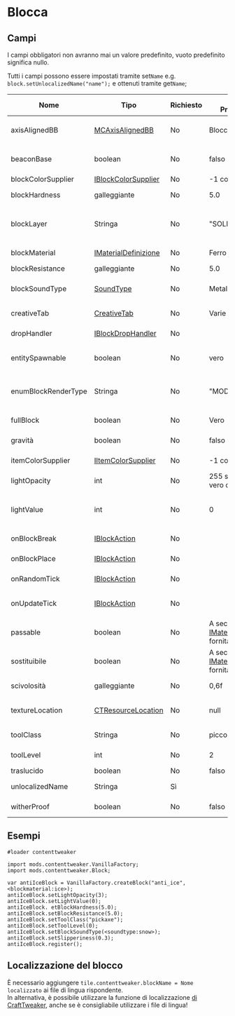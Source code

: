 # Blocca

## Campi

I campi obbligatori non avranno mai un valore predefinito, vuoto predefinito significa nullo.

Tutti i campi possono essere impostati tramite set`Name` e.g. `block.setUnlocalizedName("name");` e ottenuti tramite get`Name`;

| Nome                | Tipo                                                                                                      | Richiesto | Valore Predefinito                                                                                           | Note                                                                                                                   |
| ------------------- | --------------------------------------------------------------------------------------------------------- | --------- | ------------------------------------------------------------------------------------------------------------ | ---------------------------------------------------------------------------------------------------------------------- |
| axisAlignedBB       | [MCAxisAlignedBB](/Mods/ContentTweaker/Vanilla/Types/Block/MCAxisAlignedBB/)                              | No        | Blocco Completo                                                                                              | Permette di impostare la casella di delimitazione del blocco                                                           |
| beaconBase          | boolean                                                                                                   | No        | falso                                                                                                        | Questo blocco può essere usato come parte della base di un beacon?                                                     |
| blockColorSupplier  | [IBlockColorSupplier](/Mods/ContentTweaker/Vanilla/Advanced_Functionality/Functions/IBlockColorSupplier/) | No        | -1 come colore                                                                                               | Colore del blocco                                                                                                      |
| blockHardness       | galleggiante                                                                                              | No        | 5.0                                                                                                          | Quanto tempo ci vuole per rompere                                                                                      |
| blockLayer          | Stringa                                                                                                   | No        | "SOLIDO"                                                                                                     | "SOLIDO", "CUTOUT_MIPPED", "CUTOUT", "TRANSLUCENT"                                                                     |
| blockMaterial       | [IMaterialDefinizione](/Mods/ContentTweaker/Vanilla/Types/Block/IMaterialDefinition/)                     | No        | Ferro                                                                                                        | Il materiale di base del Blocco                                                                                        |
| blockResistance     | galleggiante                                                                                              | No        | 5.0                                                                                                          | Resistenza alle esplosioni                                                                                             |
| blockSoundType      | [SoundType](/Mods/ContentTweaker/Vanilla/Types/Sound/ISoundTypeDefinition/)                               | No        | Metallo                                                                                                      | Il tipo di suono del Blocco (determina cose come il suono di rottura)                                                  |
| creativeTab         | [CreativeTab](/Mods/ContentTweaker/Vanilla/Creatable_Content/Creative_Tab/)                               | No        | Varie                                                                                                        | La scheda Creativa in cui apparirà l'elemento                                                                          |
| dropHandler         | [IBlockDropHandler](/Mods/ContentTweaker/Vanilla/Advanced_Functionality/Functions/IBlockDropHandler/)     | No        |                                                                                                              | La scheda Creativa in cui apparirà l'elemento                                                                          |
| entitySpawnable     | boolean                                                                                                   | No        | vero                                                                                                         | Può essere usato per impedire che qualsiasi entità riproduca su questo blocco                                          |
| enumBlockRenderType | Stringa                                                                                                   | No        | "MODELLo"                                                                                                    | "INVISIBLE", "LIQUIDO", "ENTITYBLOCK_ANIMATED", "MODEL" → Imposta come viene reso il blocco                            |
| fullBlock           | boolean                                                                                                   | No        | Vero                                                                                                         | Utilizzato per il rendering e il calcolo della luce                                                                    |
| gravità             | boolean                                                                                                   | No        | falso                                                                                                        | Questo blocco è influenzato dalla gravità                                                                              |
| itemColorSupplier   | [IItemColorSupplier](/Mods/ContentTweaker/Vanilla/Advanced_Functionality/Functions/IItemColorSupplier/)   | No        | -1 come colore                                                                                               | Colore del blocco quando è in forma di oggetto                                                                         |
| lightOpacity        | int                                                                                                       | No        | 255 se fullBlock è vero o 0                                                                                  | La Luce passa attraverso                                                                                               |
| lightValue          | int                                                                                                       | No        | 0                                                                                                            | Il livello di luce del blocco, varia da 0-1. Questo valore viene moltiplicato per 15 per determinare il valore finale. |
| onBlockBreak        | [IBlockAction](/Mods/ContentTweaker/Vanilla/Advanced_Functionality/Functions/IBlockAction/)               | No        |                                                                                                              | Chiamato quando Blocco è rotto.                                                                                        |
| onBlockPlace        | [IBlockAction](/Mods/ContentTweaker/Vanilla/Advanced_Functionality/Functions/IBlockAction/)               | No        |                                                                                                              | Chiamato quando il blocco è posizionato.                                                                               |
| onRandomTick        | [IBlockAction](/Mods/ContentTweaker/Vanilla/Advanced_Functionality/Functions/IBlockAction/)               | No        |                                                                                                              | Chiamato ad un evento casuale di tick.                                                                                 |
| onUpdateTick        | [IBlockAction](/Mods/ContentTweaker/Vanilla/Advanced_Functionality/Functions/IBlockAction/)               | No        |                                                                                                              | Chiamato quando Blocco riceve un aggiornamento di blocco.                                                              |
| passable            | boolean                                                                                                   | No        | A seconda della [IMaterialDefinition](/Mods/ContentTweaker/Vanilla/Types/Block/IMaterialDefinition/) fornita | I giocatori possono passare attraverso questo blocco?                                                                  |
| sostituibile        | boolean                                                                                                   | No        | A seconda della [IMaterialDefinition](/Mods/ContentTweaker/Vanilla/Types/Block/IMaterialDefinition/) fornita | Questo blocco può essere sostituito da un altro blocco?                                                                |
| scivolosità         | galleggiante                                                                                              | No        | 0,6f                                                                                                         | I blocchi di ghiaccio sono 0.98f                                                                                       |
| textureLocation     | [CTResourceLocation](/Mods/ContentTweaker/Vanilla/Types/Resources/CTResourceLocation/)                    | No        | null                                                                                                         | La posizione delle risorse del blocco, usata per le texture, ecc.                                                      |
| toolClass           | Stringa                                                                                                   | No        | piccone                                                                                                      | Strumento richiesto per rompere il blocco                                                                              |
| toolLevel           | int                                                                                                       | No        | 2                                                                                                            | Livello strumento richiesto per rompere il blocco                                                                      |
| traslucido          | boolean                                                                                                   | No        | falso                                                                                                        | È vedere attraverso                                                                                                    |
| unlocalizedName     | Stringa                                                                                                   | Sì        |                                                                                                              | Nome, dovrebbe essere tutto minuscolo                                                                                  |
| witherProof         | boolean                                                                                                   | No        | falso                                                                                                        | Può Wither's distruggere questo blocco                                                                                 |

## Esempi

```zenscript
#loader contenttweaker

import mods.contenttweaker.VanillaFactory;
import mods.contenttweaker.Block;

var antiIceBlock = VanillaFactory.createBlock("anti_ice", <blockmaterial:ice>);
antiIceBlock.setLightOpacity(3);
antiIceBlock.setLightValue(0);
antiIceBlock. etBlockHardness(5.0);
antiIceBlock.setBlockResistance(5.0);
antiIceBlock.setToolClass("pickaxe");
antiIceBlock.setToolLevel(0);
antiIceBlock.setBlockSoundType(<soundtype:snow>);
antiIceBlock.setSlipperiness(0.3);
antiIceBlock.register();
```

## Localizzazione del blocco

È necessario aggiungere `tile.contenttweaker.blockName = Nome localizzato` ai file di lingua rispondente.  
In alternativa, è possibile utilizzare la funzione di localizzazione [di CraftTweaker](/Vanilla/Game/IGame/), anche se è consigliabile utilizzare i file di lingua!